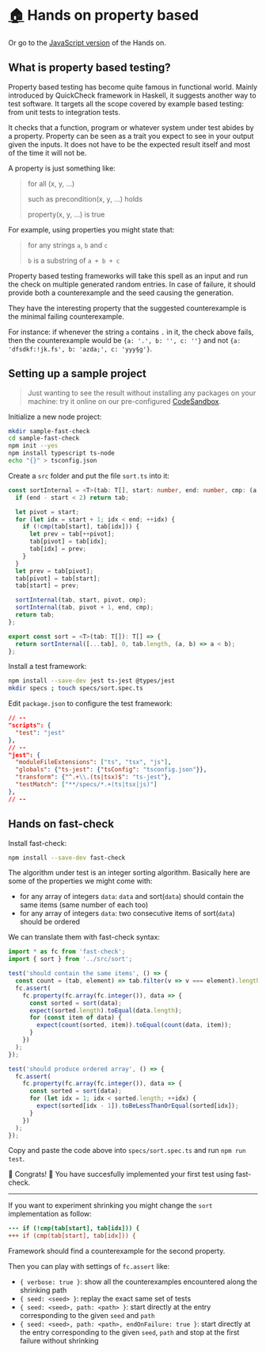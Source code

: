 # [:house:](../README.md) Hands on property based

Or go to the [JavaScript version](./HandsOnPropertyBasedJs.md) of the Hands on.

## What is property based testing?

Property based testing has become quite famous in functional world. Mainly introduced by QuickCheck framework in Haskell, it suggests another way to test software. It targets all the scope covered by example based testing: from unit tests to integration tests.

It checks that a function, program or whatever system under test abides by a property. Property can be seen as a trait you expect to see in your output given the inputs. It does not have to be the expected result itself and most of the time it will not be.

A property is just something like:

> for all (x, y, ...)
>
> such as precondition(x, y, ...) holds
>
> property(x, y, ...) is true

For example, using properties you might state that:

> for any strings `a`, `b` and `c`
>
> `b` is a substring of `a + b + c`

Property based testing frameworks will take this spell as an input and run the check on multiple generated random entries. In case of failure, it should provide both a counterexample and the seed causing the generation.

They have the interesting property that the suggested counterexample is the minimal failing counterexample.

For instance: if whenever the string `a` contains `.` in it, the check above fails, then the counterexample would be `{a: '.', b: '', c: ''}` and not `{a: 'dfsdkf:!jk.fs', b: 'azda;', c: 'yyy§g'}`.

## Setting up a sample project

> Just wanting to see the result without installing any packages on your machine: try it online on our pre-configured [CodeSandbox](https://codesandbox.io/s/github/dubzzz/fast-check/tree/master/example?previewwindow=tests).

Initialize a new node project:

```bash
mkdir sample-fast-check
cd sample-fast-check
npm init --yes
npm install typescript ts-node
echo "{}" > tsconfig.json
```

Create a `src` folder and put the file `sort.ts` into it:

```typescript
const sortInternal = <T>(tab: T[], start: number, end: number, cmp: (a: T, b: T) => boolean): T[] => {
  if (end - start < 2) return tab;

  let pivot = start;
  for (let idx = start + 1; idx < end; ++idx) {
    if (!cmp(tab[start], tab[idx])) {
      let prev = tab[++pivot];
      tab[pivot] = tab[idx];
      tab[idx] = prev;
    }
  }
  let prev = tab[pivot];
  tab[pivot] = tab[start];
  tab[start] = prev;

  sortInternal(tab, start, pivot, cmp);
  sortInternal(tab, pivot + 1, end, cmp);
  return tab;
};

export const sort = <T>(tab: T[]): T[] => {
  return sortInternal([...tab], 0, tab.length, (a, b) => a < b);
};
```

Install a test framework:

```bash
npm install --save-dev jest ts-jest @types/jest
mkdir specs ; touch specs/sort.spec.ts
```

Edit `package.json` to configure the test framework:

```json
// --
"scripts": {
  "test": "jest"
},
// --
"jest": {
  "moduleFileExtensions": ["ts", "tsx", "js"],
  "globals": {"ts-jest": {"tsConfig": "tsconfig.json"}},
  "transform": {"^.+\\.(ts|tsx)$": "ts-jest"},
  "testMatch": ["**/specs/*.+(ts|tsx|js)"]
},
// --
```

## Hands on fast-check

Install fast-check:

```bash
npm install --save-dev fast-check
```

The algorithm under test is an integer sorting algorithm. Basically here are some of the properties we might come with:
- for any array of integers `data`: `data` and sort(`data`) should contain the same items (same number of each too)
- for any array of integers `data`: two consecutive items of sort(`data`) should be ordered

We can translate them with fast-check syntax:

```typescript
import * as fc from 'fast-check';
import { sort } from '../src/sort';

test('should contain the same items', () => {
  const count = (tab, element) => tab.filter(v => v === element).length;
  fc.assert(
    fc.property(fc.array(fc.integer()), data => {
      const sorted = sort(data);
      expect(sorted.length).toEqual(data.length);
      for (const item of data) {
        expect(count(sorted, item)).toEqual(count(data, item));
      }
    })
  );
});

test('should produce ordered array', () => {
  fc.assert(
    fc.property(fc.array(fc.integer()), data => {
      const sorted = sort(data);
      for (let idx = 1; idx < sorted.length; ++idx) {
        expect(sorted[idx - 1]).toBeLessThanOrEqual(sorted[idx]);
      }
    })
  );
});
```

Copy and paste the code above into `specs/sort.spec.ts` and run `npm run test`.

🎉 Congrats! 🎉 You have succesfully implemented your first test using fast-check.

---

If you want to experiment shrinking you might change the `sort` implementation as follow:

```diff
--- if (!cmp(tab[start], tab[idx])) {
+++ if (cmp(tab[start], tab[idx])) {
```

Framework should find a counterexample for the second property.

Then you can play with settings of `fc.assert` like:
- `{ verbose: true }`: show all the counterexamples encountered along the shrinking path
- `{ seed: <seed> }`: replay the exact same set of tests
- `{ seed: <seed>, path: <path> }`: start directly at the entry corresponding to the given `seed` and `path`
- `{ seed: <seed>, path: <path>, endOnFailure: true }`: start directly at the entry corresponding to the given `seed`, `path` and stop at the first failure without shrinking
